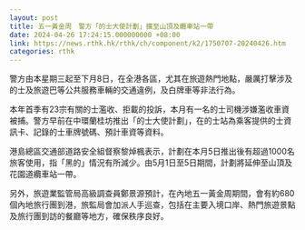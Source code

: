 ```yaml
---
layout: post
title: 五一黃金周　警方「的士大使計劃」擴至山頂及纜車站一帶
date: 2024-04-26 17:24:15.000000000 +08:00
link: https://news.rthk.hk/rthk/ch/component/k2/1750707-20240426.htm
categories: rthk
---
```


警方由本星期三起至下月8日，在全港各區，尤其在旅遊熱門地點，嚴厲打擊涉及的士及旅遊巴等公共服務車輛的交通違例，及白牌車等非法行為。

本年首季有23宗有關的士濫收、拒載的投訴，本月有一名的士司機涉嫌濫收車資被捕。警方早前在中環蘭桂坊推出「的士大使計劃」，在的士站為乘客提供的士資訊卡、記錄的士車牌號碼、預計車資等資料。

港島總區交通部道路安全組督察黎焯楓表示，計劃在本月5日推出後有超過1000名旅客使用，指「黑的」情況有所減少。由5月1日至5日期間，計劃將延伸至山頂及花園道纜車站一帶。

另外，旅遊業監管局高級調查員鄭景源預計，在內地五一黃金周期間，會有約680個內地旅行團到港，旅監局會加派人手巡查，包括在主要入境口岸、熱門旅遊景點及旅行團到訪的餐廳等地方，確保秩序良好。
